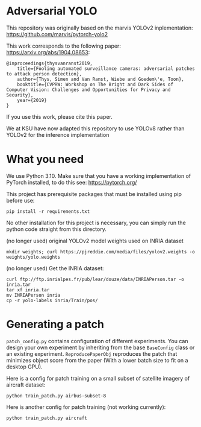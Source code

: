 # Adversarial YOLO
This repository was originally based on the marvis YOLOv2 inplementation: https://github.com/marvis/pytorch-yolo2

This work corresponds to the following paper: https://arxiv.org/abs/1904.08653:
```
@inproceedings{thysvanranst2019,
    title={Fooling automated surveillance cameras: adversarial patches to attack person detection},
    author={Thys, Simen and Van Ranst, Wiebe and Goedem\'e, Toon},
    booktitle={CVPRW: Workshop on The Bright and Dark Sides of Computer Vision: Challenges and Opportunities for Privacy and Security},
    year={2019}
}
```

If you use this work, please cite this paper.

We at KSU have now adapted this repository to use YOLOv8 rather than YOLOv2 for the inference implementation

# What you need
We use Python 3.10.
Make sure that you have a working implementation of PyTorch installed, to do this see: https://pytorch.org/

This project has prerequisite packages that must be installed using pip before use:
```
pip install -r requirements.txt
```

No other installation for this project is necessary, you can simply run the python code straight from this directory.

(no longer used) original YOLOv2 model weights used on INRIA dataset
```
mkdir weights; curl https://pjreddie.com/media/files/yolov2.weights -o weights/yolo.weights
```

(no longer used) Get the INRIA dataset:
```
curl ftp://ftp.inrialpes.fr/pub/lear/douze/data/INRIAPerson.tar -o inria.tar
tar xf inria.tar
mv INRIAPerson inria
cp -r yolo-labels inria/Train/pos/
```

# Generating a patch
`patch_config.py` contains configuration of different experiments. You can design your own experiment by inheriting from the base `BaseConfig` class or an existing experiment. `ReproducePaperObj` reproduces the patch that minimizes object score from the paper (With a lower batch size to fit on a desktop GPU).

Here is a config for patch training on a small subset of satellite imagery of aircraft dataset:
```
python train_patch.py airbus-subset-8
```

Here is another config for patch training (not working currently):
```
python train_patch.py aircraft
```
